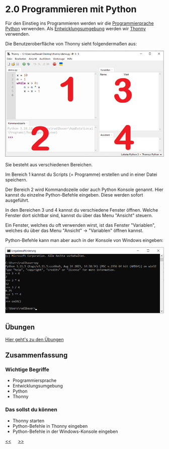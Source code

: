 # 2.0 Programmieren mit Python

Für den Einstieg ins Programmieren werden wir die 
[Programmierprache](https://de.wikipedia.org/wiki/Programmiersprache) 
[Python](https://de.wikipedia.org/wiki/Python_(Programmiersprache)) verwenden.
Als [Entwicklungsumgebung](https://de.wikipedia.org/wiki/Integrierte_Entwicklungsumgebung) 
werden wir [Thonny](https://thonny.org/) verwenden.

Die Benutzeroberfläche von Thonny sieht folgendermaßen aus:

![Thonny.png](../img/02.0/Thonny.png)

Sie besteht aus verschiedenen Bereichen.

Im Bereich 1 kannst du Scripts (= Programme) erstellen und in einer Datei speichern.

Der Bereich 2 wird Kommandozeile oder auch Python Konsole genannt. 
Hier kannst du einzelne Python-Befehle
eingeben. Diese werden sofort ausgeführt.

In den Bereichen 3 und 4 kannst du verschiedene Fenster öffnen. 
Welche Fenster dort sichtbar sind, kannst du über 
das Menu "Ansicht" steuern.

Ein Fenster, welches du oft verwenden wirst, ist das Fenster "Variablen",
welches du über das Menu "Ansicht" -> "Variablen" öffnen kannst.

Python-Befehle kann man aber auch in der Konsole von Windows eingeben:

![PythonInCmd.png](../img/02.0/PythonInCmd.png)


## Übungen
[Hier geht's zu den Übungen](../uebungen/UE_02.0_ProgrammierenMitPython)

## Zusammenfassung
### Wichtige Begriffe
- Programmiersprache
- Entwicklungsumgebung
- Python
- Thonny

### Das sollst du können
- Thonny starten
- Python-Befehle in Thonny eingeben
- Python-Befehle in der Windows-Konsole eingeben




[<<](01.0_ComputerGrundkenntnisse.md) &emsp; [>>](02.1_PythonAlsTaschenrechner.md)
